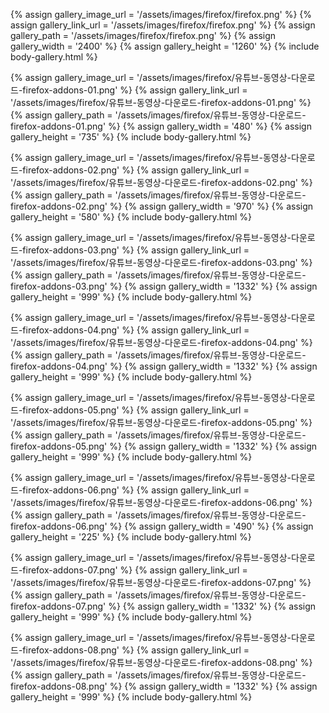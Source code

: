 
{% assign gallery_image_url = '/assets/images/firefox/firefox.png' %}
{% assign gallery_link_url = '/assets/images/firefox/firefox.png' %}
{% assign gallery_path = '/assets/images/firefox/firefox.png' %}
{% assign gallery_width = '2400'  %}
{% assign gallery_height = '1260'  %}
{% include body-gallery.html %}

{% assign gallery_image_url = '/assets/images/firefox/유튜브-동영상-다운로드-firefox-addons-01.png' %}
{% assign gallery_link_url = '/assets/images/firefox/유튜브-동영상-다운로드-firefox-addons-01.png' %}
{% assign gallery_path = '/assets/images/firefox/유튜브-동영상-다운로드-firefox-addons-01.png' %}
{% assign gallery_width = '480'  %}
{% assign gallery_height = '735'  %}
{% include body-gallery.html %}

{% assign gallery_image_url = '/assets/images/firefox/유튜브-동영상-다운로드-firefox-addons-02.png' %}
{% assign gallery_link_url = '/assets/images/firefox/유튜브-동영상-다운로드-firefox-addons-02.png' %}
{% assign gallery_path = '/assets/images/firefox/유튜브-동영상-다운로드-firefox-addons-02.png' %}
{% assign gallery_width = '970'  %}
{% assign gallery_height = '580'  %}
{% include body-gallery.html %}

{% assign gallery_image_url = '/assets/images/firefox/유튜브-동영상-다운로드-firefox-addons-03.png' %}
{% assign gallery_link_url = '/assets/images/firefox/유튜브-동영상-다운로드-firefox-addons-03.png' %}
{% assign gallery_path = '/assets/images/firefox/유튜브-동영상-다운로드-firefox-addons-03.png' %}
{% assign gallery_width = '1332'  %}
{% assign gallery_height = '999'  %}
{% include body-gallery.html %}

{% assign gallery_image_url = '/assets/images/firefox/유튜브-동영상-다운로드-firefox-addons-04.png' %}
{% assign gallery_link_url = '/assets/images/firefox/유튜브-동영상-다운로드-firefox-addons-04.png' %}
{% assign gallery_path = '/assets/images/firefox/유튜브-동영상-다운로드-firefox-addons-04.png' %}
{% assign gallery_width = '1332'  %}
{% assign gallery_height = '999'  %}
{% include body-gallery.html %}

{% assign gallery_image_url = '/assets/images/firefox/유튜브-동영상-다운로드-firefox-addons-05.png' %}
{% assign gallery_link_url = '/assets/images/firefox/유튜브-동영상-다운로드-firefox-addons-05.png' %}
{% assign gallery_path = '/assets/images/firefox/유튜브-동영상-다운로드-firefox-addons-05.png' %}
{% assign gallery_width = '1332'  %}
{% assign gallery_height = '999'  %}
{% include body-gallery.html %}

{% assign gallery_image_url = '/assets/images/firefox/유튜브-동영상-다운로드-firefox-addons-06.png' %}
{% assign gallery_link_url = '/assets/images/firefox/유튜브-동영상-다운로드-firefox-addons-06.png' %}
{% assign gallery_path = '/assets/images/firefox/유튜브-동영상-다운로드-firefox-addons-06.png' %}
{% assign gallery_width = '490'  %}
{% assign gallery_height = '225'  %}
{% include body-gallery.html %}

{% assign gallery_image_url = '/assets/images/firefox/유튜브-동영상-다운로드-firefox-addons-07.png' %}
{% assign gallery_link_url = '/assets/images/firefox/유튜브-동영상-다운로드-firefox-addons-07.png' %}
{% assign gallery_path = '/assets/images/firefox/유튜브-동영상-다운로드-firefox-addons-07.png' %}
{% assign gallery_width = '1332'  %}
{% assign gallery_height = '999'  %}
{% include body-gallery.html %}

{% assign gallery_image_url = '/assets/images/firefox/유튜브-동영상-다운로드-firefox-addons-08.png' %}
{% assign gallery_link_url = '/assets/images/firefox/유튜브-동영상-다운로드-firefox-addons-08.png' %}
{% assign gallery_path = '/assets/images/firefox/유튜브-동영상-다운로드-firefox-addons-08.png' %}
{% assign gallery_width = '1332'  %}
{% assign gallery_height = '999'  %}
{% include body-gallery.html %}

